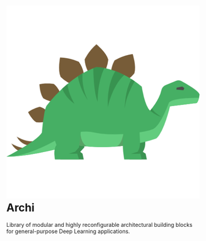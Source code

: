 # ![Archi](/archi-stegosaurus.png) Archi
Library of modular and highly reconfigurable architectural building blocks for general-purpose Deep Learning applications.
